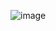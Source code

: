 ![image](https://github.com/Harshal-Meher/CARDS-CSS/assets/134125835/0d77d96f-82bd-43b3-901d-5bf7466d57af)
